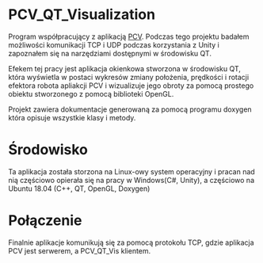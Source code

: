 # PCV_QT_Visualization

Program współpracujący z aplikacją [PCV](https://github.com/BlackMorzan/Prepraration_Cell_Viewer). Podczas tego projektu badałem możliwości komunikacji TCP i UDP podczas korzystania z Unity i zapoznałem się na narzędziami dostępnymi w środowisku QT. 

Efekem tej pracy jest aplikacja okienkowa stworzona w środowisku QT, która wyświetla w postaci wykresów zmiany położenia, prędkości i rotacji efektora robota apliakcji PCV i wizualizuje jego obroty za pomocą prostego obiektu stworzonego z pomocą biblioteki OpenGL. 

Projekt zawiera dokumentacje generowaną za pomocą programu doxygen która opisuje wszystkie klasy i metody. 

# Środowisko

Ta aplikacja została storzona na Linux-owy system operacyjny i pracan nad nią częściowo opierała się na pracy w Windows(C#, Unity), a częściowo na Ubuntu 18.04 (C++, QT, OpenGL, Doxygen)

# Połączenie

Finalnie aplikacje komunikują się za pomocą protokołu TCP, gdzie aplikacja PCV jest serwerem, a PCV_QT_Vis klientem.

